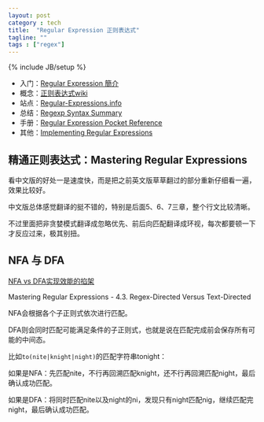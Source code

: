```yaml
---
layout: post
category : tech
title:  "Regular Expression 正则表达式"
tagline: ""
tags : ["regex"] 
---
```

{% include JB/setup %}

- 入门：[Regular Expression 簡介](http://phi.sinica.edu.tw/aspac/reports/94/94019/)
- 概念：[正则表达式wiki](http://zh.wikipedia.org/w/index.php?title=%E6%AD%A3%E5%88%99%E8%A1%A8%E8%BE%BE%E5%BC%8F&variant=zh-hans)
- 站点：[Regular-Expressions.info](http://www.regular-expressions.info/)
- 总结：[Regexp Syntax Summary](http://www.greenend.org.uk/rjk/2002/06/regexp.html)
- 手册：[Regular Expression Pocket Reference](http://oreilly.com/catalog/9780596004156/)
- 其他：[Implementing Regular Expressions](http://swtch.com/~rsc/regexp/)

## 精通正则表达式：Mastering Regular Expressions

看中文版的好处一是速度快，而是把之前英文版草草翻过的部分重新仔细看一遍，效果比较好。

中文版总体感觉翻译的挺不错的，特别是后面5、6、7三章，整个行文比较清晰。

不过里面把非贪婪模式翻译成忽略优先、前后向匹配翻译成环视，每次都要顿一下才反应过来，极其别扭。  


## NFA 与 DFA 

[NFA vs DFA实现效能的掐架](http://www.perlmonks.org/?node_id=597262)

Mastering Regular Expressions - 4.3. Regex-Directed Versus Text-Directed

NFA会根据各个子正则式依次进行匹配。

DFA则会同时匹配可能满足条件的子正则式，也就是说在匹配完成前会保存所有可能的中间态。

比如``to(nite|knight|night)``的匹配字符串tonight：

如果是NFA：先匹配nite，不行再回溯匹配knight，还不行再回溯匹配night，最后确认成功匹配。

如果是DFA：将同时匹配nite以及night的ni，发现只有night匹配nig，继续匹配完night，最后确认成功匹配。

